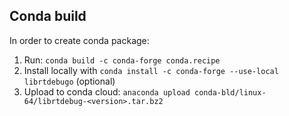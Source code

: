 ## Conda build
In order to create conda package:
1. Run: `conda build -c conda-forge conda.recipe`
2. Install locally with `conda install -c conda-forge --use-local librtdebugo` (optional)
3. Upload to conda cloud: `anaconda upload conda-bld/linux-64/librtdebug-<version>.tar.bz2`

